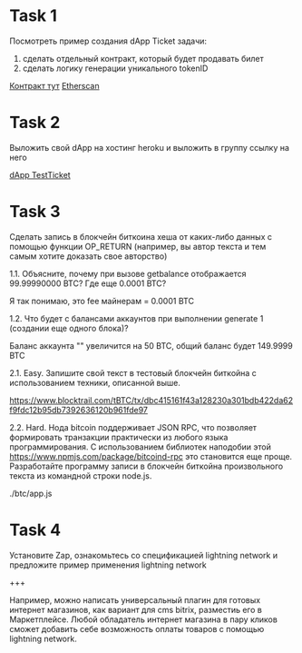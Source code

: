 # Task 1

Посмотреть пример создания dApp Ticket задачи:
1. сделать отдельный контракт, который будет продавать билет 
2. сделать логику генерации уникального tokenID

  [Контракт тут](https://github.com/demidkin/bfm6/blob/master/contract/ERC721Extended.sol)
  [Etherscan](https://rinkeby.etherscan.io/address/0x49905E685e1144A6eA2DC70f1Fc7d8444B4B3bA0)

# Task 2

Выложить свой dApp на хостинг heroku и выложить в группу ссылку на него
  
  [dApp TestTicket](https://testtiket.herokuapp.com/)

# Task 3

Сделать запись в блокчейн биткоина хеша от каких-либо данных с помощью функции OP_RETURN (например, вы автор текста и тем самым хотите доказать свое авторство)

1.1. Объясните, почему при вызове getbalance отображается 99.99990000 BTC? Где еще 0.0001 BTC?

  Я так понимаю, это fee майнерам = 0.0001 BTC

1.2. Что будет с балансами аккаунтов при выполнении generate 1 (создании еще одного блока)?

  Баланс аккаунта "" увеличится на 50 BTC, общий баланс будет 149.9999 BTC

2.1. Easy. Запишите свой текст в тестовый блокчейн биткойна с использованием техники, описанной выше.
  
  https://www.blocktrail.com/tBTC/tx/dbc415161f43a128230a301bdb422da62f9fdc12b95db7392636120b961fde97

2.2. Hard. Нода bitcoin поддерживает JSON RPC, что позволяет формировать транзакции практически из любого языка программирования. С использованием библиотек наподобии этой https://www.npmjs.com/package/bitcoind-rpc это становится еще проще. Разработайте программу записи в блокчейн биткойна произвольного текста из командной строки node.js.

  ./btc/app.js

# Task 4

Установите Zap, ознакомьтесь со спецификацией lightning network и предложите пример применения lightning network

  +++

  Например, можно написать универсальный плагин для готовых интернет магазинов, как вариант для cms bitrix, разместиь его в Маркетплейсе. Любой обладатель интернет магазина в пару кликов сможет добавить себе возможность оплаты товаров с помощью lightning network.